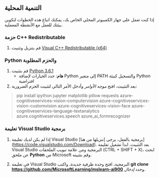 ﻿## التنمية المحلية 

إذا كنت تعمل على جهاز الكمبيوتر المحلي الخاص بك، يمكنك اتباع هذه الخطوات لتكوين بيئتك للعمل مع الأنشطة المعملية.  

### حزمة C++ Redistributable 
1. قم بتنزيل وتثبيت [Visual C++ Redistributable (x64)](https://aka.ms/vs/16/release/vc_redist.x64.exe) 

### Python والحزم المطلوبة 
1. قم بتثبيت [Python 3.6.1](https://www.python.org/downloads/release/python-361/)  
   - **هام**: حدد الخيارات لإضافة Python إلى متغير PATH والتسجيل كبيئة Python افتراضية 
2. بعد التثبيت، افتح *موجه الأوامر* وأدخل الأمر التالي لتثبيت الحزم الضرورية: 

> pip install ipython jupyter matplotlib pillow requests azure-cognitiveservices-vision-computervision azure-cognitiveservices-vision-customvision azure-cognitiveservices-vision-face azure-cognitiveservices-language-textanalytics azure.cognitiveservices.speech azure_ai_formrecognizer 

### تعليمة Visual Studio برمجية 
1. إذا لم يكن لديك تعليمة Visual Studio برمجية بالفعل، يرجى [تنزيلها من هنا]](https://code.visualstudio.com/Download). بعد التثبيت، ابدأ تشغيل تعليمة Visual Studio البرمجية ومن علامة تبويب الملحقات (CTRL + SHIFT + X)، ابحث عن ملحق **Python** من Microsoft وقم بتثبيته.

2. في تعليمة Visual Studio البرمجية، افتح وحدة طرفية جديدة، واكتب **git clone https://github.com/MicrosoftLearning/mslearn-ai900** وحدد *إدخال*. 

